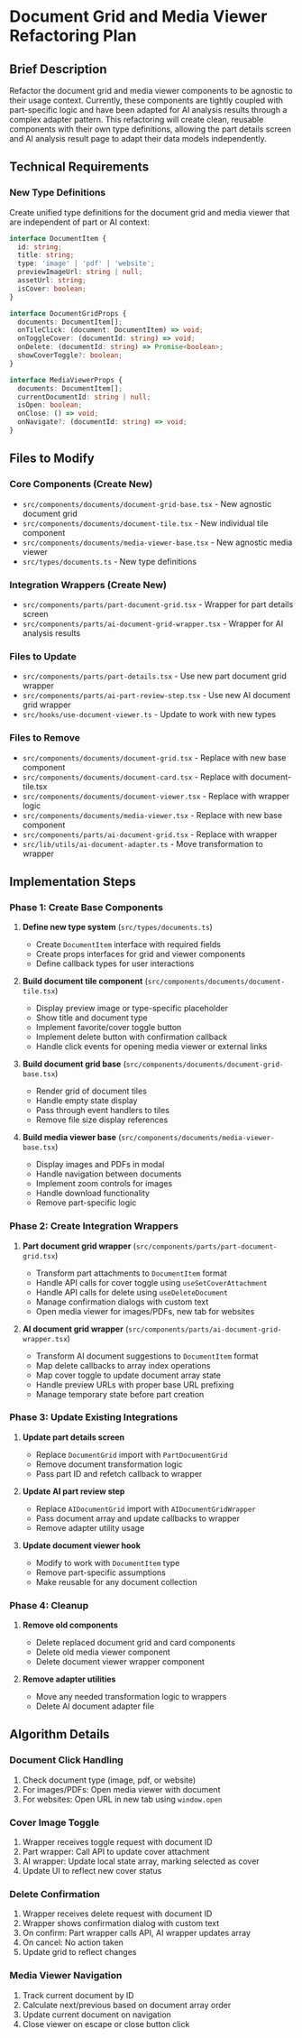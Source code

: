 # Document Grid and Media Viewer Refactoring Plan

## Brief Description

Refactor the document grid and media viewer components to be agnostic to their usage context. Currently, these components are tightly coupled with part-specific logic and have been adapted for AI analysis results through a complex adapter pattern. This refactoring will create clean, reusable components with their own type definitions, allowing the part details screen and AI analysis result page to adapt their data models independently.

## Technical Requirements

### New Type Definitions

Create unified type definitions for the document grid and media viewer that are independent of part or AI context:

```typescript
interface DocumentItem {
  id: string;
  title: string;
  type: 'image' | 'pdf' | 'website';
  previewImageUrl: string | null;
  assetUrl: string;
  isCover: boolean;
}

interface DocumentGridProps {
  documents: DocumentItem[];
  onTileClick: (document: DocumentItem) => void;
  onToggleCover: (documentId: string) => void;
  onDelete: (documentId: string) => Promise<boolean>;
  showCoverToggle?: boolean;
}

interface MediaViewerProps {
  documents: DocumentItem[];
  currentDocumentId: string | null;
  isOpen: boolean;
  onClose: () => void;
  onNavigate?: (documentId: string) => void;
}
```

## Files to Modify

### Core Components (Create New)
- `src/components/documents/document-grid-base.tsx` - New agnostic document grid
- `src/components/documents/document-tile.tsx` - New individual tile component
- `src/components/documents/media-viewer-base.tsx` - New agnostic media viewer
- `src/types/documents.ts` - New type definitions

### Integration Wrappers (Create New)
- `src/components/parts/part-document-grid.tsx` - Wrapper for part details screen
- `src/components/parts/ai-document-grid-wrapper.tsx` - Wrapper for AI analysis results

### Files to Update
- `src/components/parts/part-details.tsx` - Use new part document grid wrapper
- `src/components/parts/ai-part-review-step.tsx` - Use new AI document grid wrapper
- `src/hooks/use-document-viewer.ts` - Update to work with new types

### Files to Remove
- `src/components/documents/document-grid.tsx` - Replace with new base component
- `src/components/documents/document-card.tsx` - Replace with document-tile.tsx
- `src/components/documents/document-viewer.tsx` - Replace with wrapper logic
- `src/components/documents/media-viewer.tsx` - Replace with new base component
- `src/components/parts/ai-document-grid.tsx` - Replace with wrapper
- `src/lib/utils/ai-document-adapter.ts` - Move transformation to wrapper

## Implementation Steps

### Phase 1: Create Base Components

1. **Define new type system** (`src/types/documents.ts`)
   - Create `DocumentItem` interface with required fields
   - Create props interfaces for grid and viewer components
   - Define callback types for user interactions

2. **Build document tile component** (`src/components/documents/document-tile.tsx`)
   - Display preview image or type-specific placeholder
   - Show title and document type
   - Implement favorite/cover toggle button
   - Implement delete button with confirmation callback
   - Handle click events for opening media viewer or external links

3. **Build document grid base** (`src/components/documents/document-grid-base.tsx`)
   - Render grid of document tiles
   - Handle empty state display
   - Pass through event handlers to tiles
   - Remove file size display references

4. **Build media viewer base** (`src/components/documents/media-viewer-base.tsx`)
   - Display images and PDFs in modal
   - Handle navigation between documents
   - Implement zoom controls for images
   - Handle download functionality
   - Remove part-specific logic

### Phase 2: Create Integration Wrappers

1. **Part document grid wrapper** (`src/components/parts/part-document-grid.tsx`)
   - Transform part attachments to `DocumentItem` format
   - Handle API calls for cover toggle using `useSetCoverAttachment`
   - Handle API calls for delete using `useDeleteDocument`
   - Manage confirmation dialogs with custom text
   - Open media viewer for images/PDFs, new tab for websites

2. **AI document grid wrapper** (`src/components/parts/ai-document-grid-wrapper.tsx`)
   - Transform AI document suggestions to `DocumentItem` format
   - Map delete callbacks to array index operations
   - Map cover toggle to update document array state
   - Handle preview URLs with proper base URL prefixing
   - Manage temporary state before part creation

### Phase 3: Update Existing Integrations

1. **Update part details screen**
   - Replace `DocumentGrid` import with `PartDocumentGrid`
   - Remove document transformation logic
   - Pass part ID and refetch callback to wrapper

2. **Update AI part review step**
   - Replace `AIDocumentGrid` import with `AIDocumentGridWrapper`
   - Pass document array and update callbacks to wrapper
   - Remove adapter utility usage

3. **Update document viewer hook**
   - Modify to work with `DocumentItem` type
   - Remove part-specific assumptions
   - Make reusable for any document collection

### Phase 4: Cleanup

1. **Remove old components**
   - Delete replaced document grid and card components
   - Delete old media viewer component
   - Delete document viewer wrapper component

2. **Remove adapter utilities**
   - Move any needed transformation logic to wrappers
   - Delete AI document adapter file

## Algorithm Details

### Document Click Handling
1. Check document type (image, pdf, or website)
2. For images/PDFs: Open media viewer with document
3. For websites: Open URL in new tab using `window.open`

### Cover Image Toggle
1. Wrapper receives toggle request with document ID
2. Part wrapper: Call API to update cover attachment
3. AI wrapper: Update local state array, marking selected as cover
4. Update UI to reflect new cover status

### Delete Confirmation
1. Wrapper receives delete request with document ID
2. Wrapper shows confirmation dialog with custom text
3. On confirm: Part wrapper calls API, AI wrapper updates array
4. On cancel: No action taken
5. Update grid to reflect changes

### Media Viewer Navigation
1. Track current document by ID
2. Calculate next/previous based on document array order
3. Update current document on navigation
4. Close viewer on escape or close button click